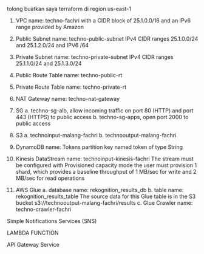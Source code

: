 tolong buatkan saya terraform di region us-east-1

1. VPC name: techno-fachri
with a CIDR block of 25.1.0.0/16 and an IPv6 range provided by Amazon

2. Public Subnet name: techno-public-subnet
IPv4 CIDR ranges 25.1.0.0/24 and 25.1.2.0/24 and IPV6 /64

3. Private Subnet name: techno-private-subnet
IPv4 CIDR ranges 25.1.1.0/24 and 25.1.3.0/24

4. Public Route Table name: techno-public-rt

5. Private Route Table name: techno-private-rt

6. NAT Gateway name: techno-nat-gateway

7. SG
a. techno-sg-alb, allow incoming traffic on port 80 (HTTP) and port 443 (HTTPS) to public access
b. techno-sg-apps, open port 2000 to public access

8. S3
a. technoinput-malang-fachri
b. technooutput-malang-fachri

9. DynamoDB name: Tokens
partition key named token of type String

10. Kinesis DataStream name: technoinput-kinesis-fachri
The stream must be configured with Provisioned capacity mode
the user must provision 1 shard, which provides a baseline throughput of 1 MB/sec for write and 2 MB/sec for read operations

11. AWS Glue
a. database name: rekognition_results_db
b. table name: rekognition_results_table
The source data for this Glue table is in the S3 bucket s3://technooutput-malang-fachri/results
c. Glue Crawler name: techno-crawler-fachri


Simple Notifications Services (SNS)

LAMBDA FUNCTION

API Gateway Service
